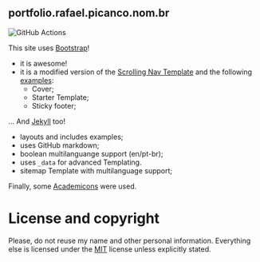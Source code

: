 ## portfolio.rafael.picanco.nom.br

![GitHub Actions](https://github.com/cpicanco/portfolio/actions/workflows/jekyll.yml/badge.svg)

This site uses [Bootstrap](http://getbootstrap.com/)!
 - it is awesome!
 - it is a modified version of the [Scrolling Nav Template](http://startbootstrap.com/template-overviews/scrolling-nav/) and the following [examples](http://getbootstrap.com/getting-started/#examples):
     - Cover;
     - Starter Template;
     - Sticky footer;

... And [Jekyll](http://jekyllrb.com/) too!
 - layouts and includes examples;
 - uses GitHub markdown;
 - boolean multilanguange support (en/pt-br);
 - uses `_data` for advanced Templating.
 - sitemap Template with multilanguage support;

Finally, some [Academicons](http://jpswalsh.github.io/academicons/) were used.

# License and copyright

Please, do not reuse my name and other personal information. Everything else is licensed under the [MIT](http://www.opensource.org/licenses/mit-license.php) license unless explicitly stated.
